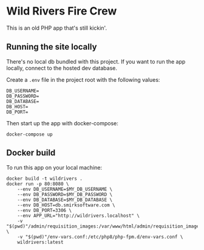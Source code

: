 # Wild Rivers Fire Crew

This is an old PHP app that's still kickin'.

## Running the site locally

There's no local db bundled with this project. If you want to run the app locally, connect to the hosted dev database.

Create a `.env` file in the project root with the following values:

```
DB_USERNAME=
DB_PASSWORD=
DB_DATABASE=
DB_HOST=
DB_PORT=
```

Then start up the app with docker-compose:

    docker-compose up

## Docker build

To run this app on your local machine:

    docker build -t wildrivers .
    docker run -p 80:8080 \
        --env DB_USERNAME=$MY_DB_USERNAME \
        --env DB_PASSWORD=$MY_DB_PASSWORD \
        --env DB_DATABASE=$MY_DB_DATABASE \
        --env DB_HOST=db.smirksoftware.com \
        --env DB_PORT=3306 \
        --env APP_URL="http://wildrivers.localhost" \
        -v "$(pwd)"/admin/requisition_images:/var/www/html/admin/requisition_images \
        -v "$(pwd)"/env-vars.conf:/etc/php8/php-fpm.d/env-vars.conf \
        wildrivers:latest
